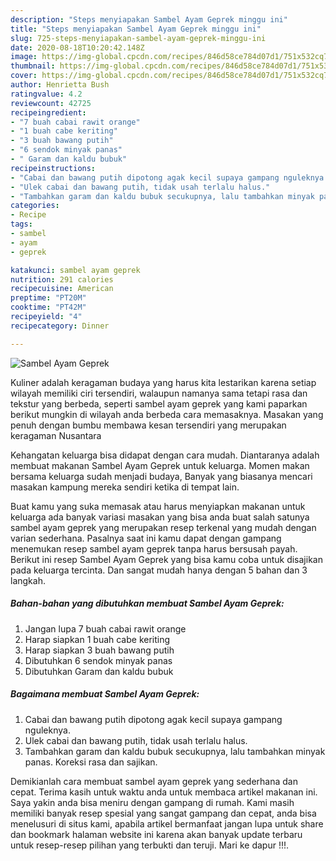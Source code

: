 ```yaml
---
description: "Steps menyiapakan Sambel Ayam Geprek minggu ini"
title: "Steps menyiapakan Sambel Ayam Geprek minggu ini"
slug: 725-steps-menyiapakan-sambel-ayam-geprek-minggu-ini
date: 2020-08-18T10:20:42.148Z
image: https://img-global.cpcdn.com/recipes/846d58ce784d07d1/751x532cq70/sambel-ayam-geprek-foto-resep-utama.jpg
thumbnail: https://img-global.cpcdn.com/recipes/846d58ce784d07d1/751x532cq70/sambel-ayam-geprek-foto-resep-utama.jpg
cover: https://img-global.cpcdn.com/recipes/846d58ce784d07d1/751x532cq70/sambel-ayam-geprek-foto-resep-utama.jpg
author: Henrietta Bush
ratingvalue: 4.2
reviewcount: 42725
recipeingredient:
- "7 buah cabai rawit orange"
- "1 buah cabe keriting"
- "3 buah bawang putih"
- "6 sendok minyak panas"
- " Garam dan kaldu bubuk"
recipeinstructions:
- "Cabai dan bawang putih dipotong agak kecil supaya gampang nguleknya."
- "Ulek cabai dan bawang putih, tidak usah terlalu halus."
- "Tambahkan garam dan kaldu bubuk secukupnya, lalu tambahkan minyak panas. Koreksi rasa dan sajikan."
categories:
- Recipe
tags:
- sambel
- ayam
- geprek

katakunci: sambel ayam geprek 
nutrition: 291 calories
recipecuisine: American
preptime: "PT20M"
cooktime: "PT42M"
recipeyield: "4"
recipecategory: Dinner

---
```



![Sambel Ayam Geprek](https://img-global.cpcdn.com/recipes/846d58ce784d07d1/751x532cq70/sambel-ayam-geprek-foto-resep-utama.jpg)

Kuliner adalah keragaman budaya yang harus kita lestarikan karena setiap wilayah memiliki ciri tersendiri, walaupun namanya sama tetapi rasa dan tekstur yang berbeda, seperti sambel ayam geprek yang kami paparkan berikut mungkin di wilayah anda berbeda cara memasaknya. Masakan yang penuh dengan bumbu membawa kesan tersendiri yang merupakan keragaman Nusantara



Kehangatan keluarga bisa didapat dengan cara mudah. Diantaranya adalah membuat makanan Sambel Ayam Geprek untuk keluarga. Momen makan bersama keluarga sudah menjadi budaya, Banyak yang biasanya mencari masakan kampung mereka sendiri ketika di tempat lain.

Buat kamu yang suka memasak atau harus menyiapkan makanan untuk keluarga ada banyak variasi masakan yang bisa anda buat salah satunya sambel ayam geprek yang merupakan resep terkenal yang mudah dengan varian sederhana. Pasalnya saat ini kamu dapat dengan gampang menemukan resep sambel ayam geprek tanpa harus bersusah payah.
Berikut ini resep Sambel Ayam Geprek yang bisa kamu coba untuk disajikan pada keluarga tercinta. Dan sangat mudah hanya dengan 5 bahan dan 3 langkah.


<!--inarticleads1-->

##### Bahan-bahan yang dibutuhkan membuat Sambel Ayam Geprek:

1. Jangan lupa 7 buah cabai rawit orange
1. Harap siapkan 1 buah cabe keriting
1. Harap siapkan 3 buah bawang putih
1. Dibutuhkan 6 sendok minyak panas
1. Dibutuhkan  Garam dan kaldu bubuk




<!--inarticleads2-->

##### Bagaimana membuat  Sambel Ayam Geprek:

1. Cabai dan bawang putih dipotong agak kecil supaya gampang nguleknya.
1. Ulek cabai dan bawang putih, tidak usah terlalu halus.
1. Tambahkan garam dan kaldu bubuk secukupnya, lalu tambahkan minyak panas. Koreksi rasa dan sajikan.




Demikianlah cara membuat sambel ayam geprek yang sederhana dan cepat. Terima kasih untuk waktu anda untuk membaca artikel makanan ini. Saya yakin anda bisa meniru dengan gampang di rumah. Kami masih memiliki banyak resep spesial yang sangat gampang dan cepat, anda bisa menelusuri di situs kami, apabila artikel bermanfaat jangan lupa untuk share dan bookmark halaman website ini karena akan banyak update terbaru untuk resep-resep pilihan yang terbukti dan teruji. Mari ke dapur !!!. 
